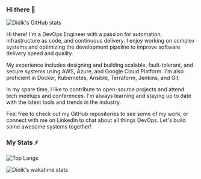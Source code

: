 ### Hi there 👋

![Didik's GitHub stats](https://github-readme-stats.vercel.app/api?username=dxh30&show_icons=true&theme=radical)

Hi there! I'm a DevOps Engineer with a passion for automation, infrastructure as code, and continuous delivery. I enjoy working on complex systems and optimizing the development pipeline to improve software delivery speed and quality.

My experience includes designing and building scalable, fault-tolerant, and secure systems using AWS, Azure, and Google Cloud Platform. I'm also proficient in Docker, Kubernetes, Ansible, Terraform, Jenkins, and Git.

In my spare time, I like to contribute to open-source projects and attend tech meetups and conferences. I'm always learning and staying up to date with the latest tools and trends in the industry.

Feel free to check out my GitHub repositories to see some of my work, or connect with me on LinkedIn to chat about all things DevOps. Let's build some awesome systems together!

### My Stats ⚡

![Top Langs](https://github-readme-stats.vercel.app/api/top-langs/?username=dxh30&layout=compact&theme=radical)

![Didik's wakatime stats](https://github-readme-stats.vercel.app/api/wakatime?username=DXH30&layout=compact&theme=radical)
